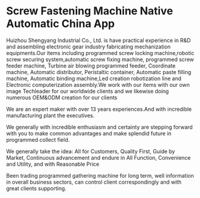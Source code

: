 # Screw Fastening Machine Native Automatic China App

Huizhou Shengyang Industrial Co., Ltd. is have practical experience in R&D and assembling electronic gear industry fabricating mechanization equipments.Our items including programmed screw locking machine,robotic screw securing system,automatic screw fixing machine, programmed screw feeder machine, Turbine air blowing programmed feeder, Coordinate machine, Automatic distributor, Peristaltic container, Automatic paste filling machine, Automatic binding machine,Led creation robotization line and Electronic computerization assembly.We work with our items with our own image Techleader for our worldwide clients and we likewise doing numerous OEM&ODM creation for our clients 

We are an expert maker with over 13 years experiences.And with incredible manufacturing plant the executives. 

We generally with incredible enthusiasm and certainty are stepping forward with you to make common advantages and make splendid future in programmed collect field. 

We generally take the idea: All for Customers, Quality First, Guide by Market, Continuous advancement and endure in All Function, Convenience and Utility, and with Reasonable Price 

Been trading programmed gathering machine for long term, well information in overall business sectors, can control client correspondingly and with great clients supporting.
